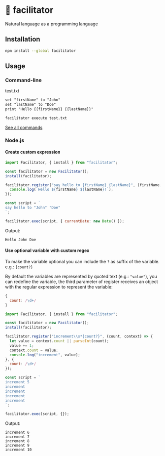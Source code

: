 # 💬 facilitator

Natural language as a programming language

## Installation

```bash
npm install --global facilitator
```

## Usage

### Command-line

test.txt

```txt
set "firstName" to "John"
set "lastName" to "Doe"
print "Hello {{firstName}} {{lastName}}"
```

```bash
facilitator execute test.txt
```

[See all commands](wiki/all-commands.md)

### Node.js

#### Create custom expression

```js
import Facilitator, { install } from "facilitator";

const facilitator = new Facilitator();
install(facilitator);

facilitator.register("say hello to {firstName} {lastName}", (firstName, lastName) => {
  console.log(`Hello ${firstName} ${lastName}!`);
});

const script = `
say hello to "John" "Doe"
`;

facilitator.exec(script, { currentDate: new Date() });
```

Output:

```
Hello John Doe
```

#### Use optional variable with custom regex

To make the variable optional you can include the `?` as suffix of the variable. e.g.: `{count?}`

By default the variables are represented by quoted text (e.g.: `"value"`), you can redefine the variable,
the third parameter of register receives an object with the regular expression to represent the variable:

```js
{
  count: /\d+/
}
```

```js
import Facilitator, { install } from "facilitator";

const facilitator = new Facilitator();
install(facilitator);

facilitator.register("increment\\s*{count?}", (count, context) => {
  let value = context.count || parseInt(count);
  value += 1;
  context.count = value;
  console.log("increment", value);
}, {
  count: /\d+/
});

const script = `
increment 5
increment
increment
increment
increment
`;

facilitator.exec(script, {});
```

Output:

```
increment 6
increment 7
increment 8
increment 9
increment 10
```
